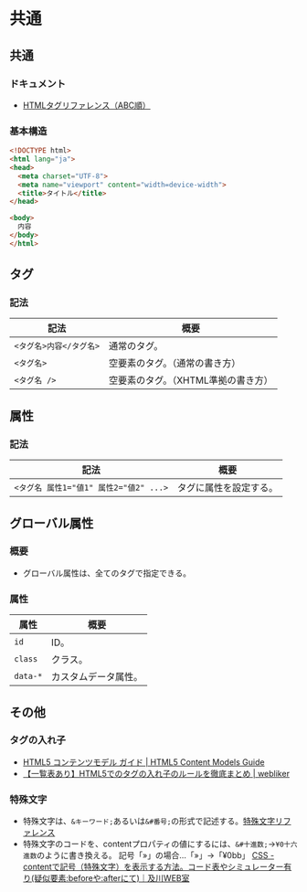 # 共通

## 共通

### ドキュメント

- [HTMLタグリファレンス（ABC順）](http://www.htmq.com/html/)

### 基本構造

```html
<!DOCTYPE html>
<html lang="ja">
<head>
  <meta charset="UTF-8">
  <meta name="viewport" content="width=device-width">
  <title>タイトル</title>
</head>

<body>
  内容
</body>
</html>
```

## タグ

### 記法

| 記法                    | 概要                                |
| ----------------------- | ----------------------------------- |
| `<タグ名>内容</タグ名>` | 通常のタグ。                        |
| `<タグ名>`              | 空要素のタグ。（通常の書き方）      |
| `<タグ名 />`            | 空要素のタグ。（XHTML準拠の書き方） |

## 属性

### 記法

| 記法                                   | 概要                   |
| -------------------------------------- | ---------------------- |
| `<タグ名 属性1="値1" 属性2="値2" ...>` | タグに属性を設定する。 |

## グローバル属性

### 概要

- グローバル属性は、全てのタグで指定できる。

### 属性

| 属性     | 概要                 |
| -------- | -------------------- |
| `id`     | ID。                 |
| `class`  | クラス。             |
| `data-*` | カスタムデータ属性。 |

## その他

### タグの入れ子

- [HTML5 コンテンツモデル ガイド | HTML5 Content Models Guide](https://webgoto.net/html5/)
- [【一覧表あり】HTML5でのタグの入れ子のルールを徹底まとめ | webliker](https://webliker.info/46840/)

### 特殊文字

- 特殊文字は、`&キーワード;`あるいは`&#番号;`の形式で記述する。[特殊文字リファレンス](http://www.htmq.com/text/)
- 特殊文字のコードを、contentプロパティの値にするには、`&#十進数;`→`¥0十六進数`のように書き換える。
  記号「»」の場合…「&#187;」→「¥0bb」
  [CSS - contentで記号（特殊文字）を表示する方法。コード表やシミュレーター有り(疑似要素:beforeや:afterにて)｜及川WEB室](https://www.oikawa-sekkei.com/web/design/css/content.html)
